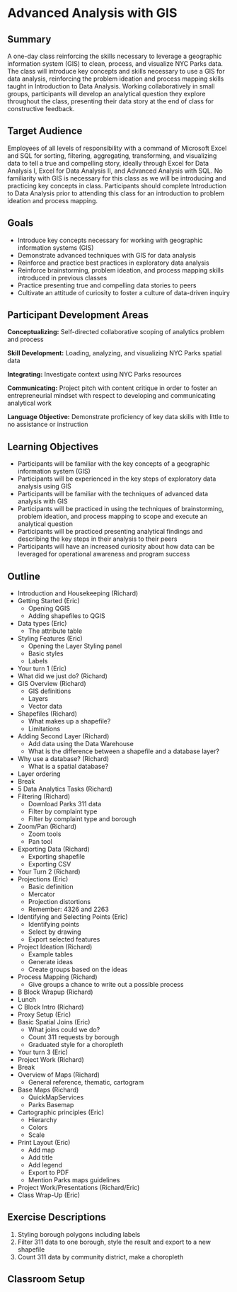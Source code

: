 # Advanced Analysis with GIS

## Summary
A one-day class reinforcing the skills necessary to leverage a geographic information system (GIS) to clean, process, and visualize NYC Parks data. The class will introduce key concepts and skills necessary to use a GIS for data analysis, reinforcing the problem ideation and process mapping skills taught in Introduction to Data Analysis. Working collaboratively in small groups, participants will develop an analytical question they explore throughout the class, presenting their data story at the end of class for constructive feedback.

## Target Audience
Employees of all levels of responsibility with a command of Microsoft Excel and SQL for sorting, filtering, aggregating, transforming, and visualizing data to tell a true and compelling story, ideally through Excel for Data Analysis I, Excel for Data Analysis II, and Advanced Analysis with SQL. No familiarity with GIS is necessary for this class as we will be introducing and practicing key concepts in class. Participants should complete Introduction to Data Analysis prior to attending this class for an introduction to problem ideation and process mapping.

## Goals
+ Introduce key concepts necessary for working with geographic information systems (GIS)
+ Demonstrate advanced techniques with GIS for data analysis
+ Reinforce and practice best practices in exploratory data analysis
+ Reinforce brainstorming, problem ideation, and process mapping skills introduced in previous classes
+ Practice presenting true and compelling data stories to peers
+ Cultivate an attitude of curiosity to foster a culture of data-driven inquiry

## Participant Development Areas

**Conceptualizing:** Self-directed collaborative scoping of analytics problem and process

**Skill Development:** Loading, analyzing, and visualizing NYC Parks spatial data

**Integrating:** Investigate context using NYC Parks resources

**Communicating:** Project pitch with content critique in order to foster an entrepreneurial mindset with respect to developing and communicating analytical work

**Language Objective:** Demonstrate proficiency of key data skills with little to no assistance or instruction

## Learning Objectives
+ Participants will be familiar with the key concepts of a geographic information system (GIS)
+ Participants will be experienced in the key steps of exploratory data analysis using GIS
+ Participants will be familiar with the techniques of advanced data analysis with GIS
+ Participants will be practiced in using the techniques of brainstorming, problem ideation, and process mapping to scope and execute an analytical question
+ Participants will be practiced presenting analytical findings and describing the key steps in their analysis to their peers 
+ Participants will have an increased curiosity about how data can be leveraged for operational awareness and program success

## Outline

+ Introduction and Housekeeping (Richard)
+ Getting Started (Eric)
    + Opening QGIS
    + Adding shapefiles to QGIS
+ Data types (Eric)
    + The attribute table
+ Styling Features (Eric)
    + Opening the Layer Styling panel
    + Basic styles
    + Labels
+ Your turn 1 (Eric)
+ What did we just do? (Richard)
+ GIS Overview (Richard)
    + GIS definitions
    + Layers
    + Vector data
+ Shapefiles (Richard)
    + What makes up a shapefile?
    + Limitations
+ Adding Second Layer (Richard)
    + Add data using the Data Warehouse
    + What is the difference between a shapefile and a database layer?
+ Why use a database? (Richard)
    + What is a spatial database?
+ Layer ordering
+ Break
+ 5 Data Analytics Tasks (Richard)
+ Filtering (Richard)
    + Download Parks 311 data 
    + Filter by complaint type
    + Filter by complaint type and borough
+ Zoom/Pan (Richard)
    + Zoom tools
    + Pan tool
+ Exporting Data (Richard)
    + Exporting shapefile
    + Exporting CSV
+ Your Turn 2 (Richard)
+ Projections (Eric)
    + Basic definition
    + Mercator
    + Projection distortions
    + Remember: 4326 and 2263
+ Identifying and Selecting Points (Eric)
    + Identifying points
    + Select by drawing
    + Export selected features
+ Project Ideation (Richard)
    + Example tables
    + Generate ideas
    + Create groups based on the ideas
+ Process Mapping (Richard)
    + Give groups a chance to write out a possible process
+ B Block Wrapup (Richard)
+ Lunch
+ C Block Intro (Richard)
+ Proxy Setup (Eric)
+ Basic Spatial Joins (Eric)
    + What joins could we do?
    + Count 311 requests by borough
    + Graduated style for a choropleth
+ Your turn 3 (Eric)
+ Project Work (Richard)
+ Break
+ Overview of Maps (Richard)
    + General reference, thematic, cartogram
+ Base Maps (Richard)
    + QuickMapServices
    + Parks Basemap
+ Cartographic principles (Eric)
    + Hierarchy
    + Colors
    + Scale
+ Print Layout (Eric)
    + Add map
    + Add title
    + Add legend
    + Export to PDF
    + Mention Parks maps guidelines
+ Project Work/Presentations (Richard/Eric)
+ Class Wrap-Up (Eric)

## Exercise Descriptions

1. Styling borough polygons including labels
2. Filter 311 data to one borough, style the result and export to a new shapefile
3. Count 311 data by community district, make a choropleth

## Classroom Setup
